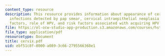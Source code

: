 ```yaml
---
content_type: resource
description: This resource provides information about appearance of cervix, pap smear,
  infections detected by pap smear, cervical intraepithelial neoplasia (CIN) ? risk
  factors, role of HPV, and risk factors associated with acquiring HPV infection.
file: https://ol-ocw-studio-app-production.s3.amazonaws.com/courses/hst-071-human-reproductive-biology-fall-2005/ebf51c8f8000a0893c662795566368e1_cervix.pdf
file_type: application/pdf
resourcetype: Document
title: cervix.pdf
uid: ebf51c8f-8000-a089-3c66-2795566368e1
---
```

